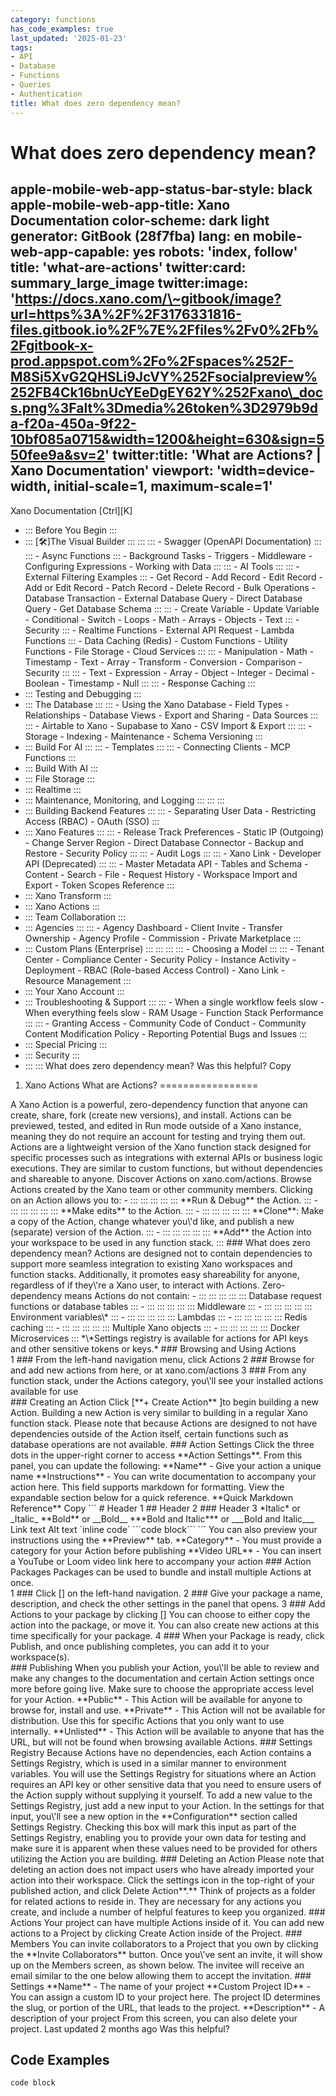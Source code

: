 ```yaml
---
category: functions
has_code_examples: true
last_updated: '2025-01-23'
tags:
- API
- Database
- Functions
- Queries
- Authentication
title: What does zero dependency mean?
---
```


# What does zero dependency mean?

apple-mobile-web-app-status-bar-style: black
apple-mobile-web-app-title: Xano Documentation
color-scheme: dark light
generator: GitBook (28f7fba)
lang: en
mobile-web-app-capable: yes
robots: 'index, follow'
title: 'what-are-actions'
twitter:card: summary\_large\_image
twitter:image: 'https://docs.xano.com/\~gitbook/image?url=https%3A%2F%2F3176331816-files.gitbook.io%2F%7E%2Ffiles%2Fv0%2Fb%2Fgitbook-x-prod.appspot.com%2Fo%2Fspaces%252F-M8Si5XvG2QHSLi9JcVY%252Fsocialpreview%252FB4Ck16bnUcYEeDgEY62Y%252Fxano\_docs.png%3Falt%3Dmedia%26token%3D2979b9da-f20a-450a-9f22-10bf085a0715&width=1200&height=630&sign=550fee9a&sv=2'
twitter:title: 'What are Actions? \| Xano Documentation'
viewport: 'width=device-width, initial-scale=1, maximum-scale=1'
---
[](../index.html)
Xano Documentation
[Ctrl][K]
-   ::: 
    Before You Begin
    :::
-   ::: 
    [🛠️]The Visual Builder
    :::
        ::: 
            ::: 
            -   Swagger (OpenAPI Documentation)
            :::
            ::: 
            -   Async Functions
            :::
        -   Background Tasks
        -   Triggers
        -   Middleware
        -   Configuring Expressions
        -   Working with Data
        :::
        ::: 
        -   AI Tools
            ::: 
                ::: 
                -   External Filtering Examples
                :::
            -   Get Record
            -   Add Record
            -   Edit Record
            -   Add or Edit Record
            -   Patch Record
            -   Delete Record
            -   Bulk Operations
            -   Database Transaction
            -   External Database Query
            -   Direct Database Query
            -   Get Database Schema
            :::
            ::: 
            -   Create Variable
            -   Update Variable
            -   Conditional
            -   Switch
            -   Loops
            -   Math
            -   Arrays
            -   Objects
            -   Text
            :::
        -   Security
            ::: 
            -   Realtime Functions
            -   External API Request
            -   Lambda Functions
            :::
        -   Data Caching (Redis)
        -   Custom Functions
        -   Utility Functions
        -   File Storage
        -   Cloud Services
        :::
        ::: 
        -   Manipulation
        -   Math
        -   Timestamp
        -   Text
        -   Array
        -   Transform
        -   Conversion
        -   Comparison
        -   Security
        :::
        ::: 
        -   Text
        -   Expression
        -   Array
        -   Object
        -   Integer
        -   Decimal
        -   Boolean
        -   Timestamp
        -   Null
        :::
        ::: 
        -   Response Caching
        :::
-   ::: 
    Testing and Debugging
    :::
-   ::: 
    The Database
    :::
        ::: 
        -   Using the Xano Database
        -   Field Types
        -   Relationships
        -   Database Views
        -   Export and Sharing
        -   Data Sources
        :::
        ::: 
        -   Airtable to Xano
        -   Supabase to Xano
        -   CSV Import & Export
        :::
        ::: 
        -   Storage
        -   Indexing
        -   Maintenance
        -   Schema Versioning
        :::
-   ::: 
    Build For AI
    :::
        ::: 
        -   Templates
        :::
        ::: 
        -   Connecting Clients
        -   MCP Functions
        :::
-   ::: 
    Build With AI
    :::
-   ::: 
    File Storage
    :::
-   ::: 
    Realtime
    :::
-   ::: 
    Maintenance, Monitoring, and Logging
    :::
        ::: 
        :::
-   ::: 
    Building Backend Features
    :::
        ::: 
        -   Separating User Data
        -   Restricting Access (RBAC)
        -   OAuth (SSO)
        :::
-   ::: 
    Xano Features
    :::
        ::: 
        -   Release Track Preferences
        -   Static IP (Outgoing)
        -   Change Server Region
        -   Direct Database Connector
        -   Backup and Restore
        -   Security Policy
        :::
        ::: 
        -   Audit Logs
        :::
        ::: 
        -   Xano Link
        -   Developer API (Deprecated)
        :::
        ::: 
        -   Master Metadata API
        -   Tables and Schema
        -   Content
        -   Search
        -   File
        -   Request History
        -   Workspace Import and Export
        -   Token Scopes Reference
        :::
-   ::: 
    Xano Transform
    :::
-   ::: 
    Xano Actions
    :::
-   ::: 
    Team Collaboration
    :::
-   ::: 
    Agencies
    :::
        ::: 
        -   Agency Dashboard
        -   Client Invite
        -   Transfer Ownership
        -   Agency Profile
        -   Commission
        -   Private Marketplace
        :::
-   ::: 
    Custom Plans (Enterprise)
    :::
        ::: 
            ::: 
                ::: 
                -   Choosing a Model
                :::
            :::
        -   Tenant Center
        -   Compliance Center
        -   Security Policy
        -   Instance Activity
        -   Deployment
        -   RBAC (Role-based Access Control)
        -   Xano Link
        -   Resource Management
        :::
-   ::: 
    Your Xano Account
    :::
-   ::: 
    Troubleshooting & Support
    :::
        ::: 
        -   When a single workflow feels slow
        -   When everything feels slow
        -   RAM Usage
        -   Function Stack Performance
        :::
        ::: 
        -   Granting Access
        -   Community Code of Conduct
        -   Community Content Modification Policy
        -   Reporting Potential Bugs and Issues
        :::
-   ::: 
    Special Pricing
    :::
-   ::: 
    Security
    :::
-   ::: 
    :::
    What does zero dependency mean?
Was this helpful?
Copy
1.  Xano Actions
What are Actions? 
=================
<div>
</div>
A Xano Action is a powerful, zero-dependency function that anyone can create, share, fork (create new versions), and install. Actions can be previewed, tested, and edited in Run mode outside of a Xano instance, meaning they do not require an account for testing and trying them out.
Actions are a lightweight version of the Xano function stack designed for specific processes such as integrations with external APIs or business logic executions. They are similar to custom functions, but without dependencies and shareable to anyone.
Discover Actions on xano.com/actions. Browse Actions created by the Xano team or other community members. Clicking on an Action allows you to:
-   ::: 
    ::: 
    :::
    :::
    ::: 
    **Run & Debug** the Action.
    :::
-   ::: 
    ::: 
    :::
    :::
    ::: 
    **Make edits** to the Action.
    :::
-   ::: 
    ::: 
    :::
    :::
    ::: 
    **Clone**: Make a copy of the Action, change whatever you\'d like, and publish a new (separate) version of the Action.
    :::
-   ::: 
    ::: 
    :::
    :::
    ::: 
    **Add** the Action into your workspace to be used in any function stack.
    :::
###  
What does zero dependency mean?
Actions are designed not to contain dependencies to support more seamless integration to existing Xano workspaces and function stacks. Additionally, it promotes easy shareability for anyone, regardless of if they\'re a Xano user, to interact with Actions.
Zero-dependency means Actions do not contain:
-   ::: 
    ::: 
    :::
    :::
    ::: 
    Database request functions or database tables
    :::
-   ::: 
    ::: 
    :::
    :::
    ::: 
    Middleware
    :::
-   ::: 
    ::: 
    :::
    :::
    ::: 
    Environment variables\*
    :::
-   ::: 
    ::: 
    :::
    :::
    ::: 
    Lambdas
    :::
-   ::: 
    ::: 
    :::
    :::
    ::: 
    Redis caching
    :::
-   ::: 
    ::: 
    :::
    :::
    ::: 
    Multiple Xano objects
    :::
-   ::: 
    ::: 
    :::
    :::
    ::: 
    Docker Microservices
    :::
*\*Settings registry is available for actions for API keys and other sensitive tokens or keys.*
###  
Browsing and Using Actions
<div>
1
###  
From the left-hand navigation menu, click Actions
2
###  
Browse for and add new actions from here, or at xano.com/actions
3
###  
From any function stack, under the Actions category, you\'ll see your installed actions available for use
</div>
###  
Creating an Action
Click [**+ Create Action** ]to begin building a new Action.
Building a new Action is very similar to building in a regular Xano function stack.
Please note that because Actions are designed to not have dependencies outside of the Action itself, certain functions such as database operations are not available.
###  
Action Settings
Click the three dots in the upper-right corner to access **Action Settings**. From this panel, you can update the following:
**Name** - Give your action a unique name
**Instructions** - You can write documentation to accompany your action here. This field supports markdown for formatting. View the expandable section below for a quick reference.
**Quick Markdown Reference**
Copy
``` 
# Header 1
## Header 2
### Header 3
*Italic* or _Italic_
**Bold** or __Bold__
***Bold and Italic*** or ___Bold and Italic___
Link text
Alt text
`inline code`
```code block```
```
You can also preview your instructions using the **Preview** tab.
**Category** - You must provide a category for your Action before publishing
**Video URL** - You can insert a YouTube or Loom video link here to accompany your action
###  
Action Packages
Packages can be used to bundle and install multiple Actions at once.
<div>
1
###  
Click [] on the left-hand navigation.
2
###  
Give your package a name, description, and check the other settings in the panel that opens.
3
###  
Add Actions to your package by clicking []
You can choose to either copy the action into the package, or move it.
You can also create new actions at this time specifically for your package.
4
###  
When your Package is ready, click Publish, and once publishing completes, you can add it to your workspace(s).
</div>
###  
Publishing
When you publish your Action, you\'ll be able to review and make any changes to the documentation and certain Action settings once more before going live.
Make sure to choose the appropriate access level for your Action.
**Public** - This Action will be available for anyone to browse for, install and use.
**Private** - This Action will not be available for distribution. Use this for specific Actions that you only want to use internally.
**Unlisted** - This Action will be available to anyone that has the URL, but will not be found when browsing available Actions.
###  
Settings Registry
Because Actions have no dependencies, each Action contains a Settings Registry, which is used in a similar manner to environment variables. You will use the Settings Registry for situations where an Action requires an API key or other sensitive data that you need to ensure users of the Action supply without supplying it yourself.
To add a new value to the Settings Registry, just add a new input to your Action. In the settings for that input, you\'ll see a new option in the **Configuration** section called Settings Registry.
Checking this box will mark this input as part of the Settings Registry, enabling you to provide your own data for testing and make sure it is apparent when these values need to be provided for others utilizing the Action you are building.
###  
Deleting an Action
Please note that deleting an action does not impact users who have already imported your action into their workspace.
Click the settings icon in the top-right of your published action, and click Delete Action**.**
Think of projects as a folder for related actions to reside in. They are necessary for any actions you create, and include a number of helpful features to keep you organized.
###  
Actions
Your project can have multiple Actions inside of it. You can add new actions to a Project by clicking Create Action inside of the Project.
###  
Members
You can invite collaborators to a Project that you own by clicking the **Invite Collaborators** button.
Once you\'ve sent an invite, it will show up on the Members screen, as shown below.
The invitee will receive an email similar to the one below allowing them to accept the invitation.
###  
Settings
**Name** - The name of your project
**Custom Project ID** - You can assign a custom ID to your project here. The project ID determines the slug, or portion of the URL, that leads to the project.
**Description** - A description of your project
From this screen, you can also delete your project.
Last updated 2 months ago
Was this helpful?

## Code Examples

```
code block
```

